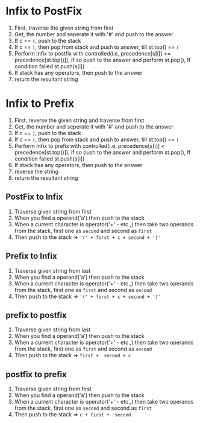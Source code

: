 # Infix to PostFix

1. First, traverse the given string from first
2. Get, the number and seperate it with '#' and push to the answer
3. If c == `(`, push to the stack
4. If c == `)`, then pop from stack and push to answer, till st.top() == `(`
5. Perform Infix to postfix with controlled(i.e, precedence[s[i]] <= precedence[st.top()]), if so push to the answer and perform st.pop(), If condition failed st.push(s[i])
6. If stack has any operators, then push to the answer
7. return the resultant string

# Infix to Prefix

1. First, reverse the given string and traverse from first
2. Get, the number and seperate it with '#' and push to the answer
3. If c == `)`, push to the stack
4. If c == `(`, then pop from stack and push to answer, till st.top() == `)`
5. Perform Infix to prefix with controlled(i.e, precedence[s[i]] < precedence[st.top()]), if so push to the answer and perform st.pop(), If condition failed st.push(s[i])
6. If stack has any operators, then push to the answer
7. reverse the string
8. return the resultant string

## PostFix to Infix

1. Traverse given string from first
2. When you find a operand('a') then push to the stack
3. When a current character is operator('+' - etc.,) then take two operands from the stack, first one as `second` and second as `first`
4. Then push to the stack => `'(' + first + c + second + ')'`

## Prefix to Infix

1. Traverse given string from last
2. When you find a operand('a') then push to the stack
3. When a current character is operator('+' - etc.,) then take two operands from the stack, first one as `first` and second as `second`
4. Then push to the stack => `'(' + first + c + second + ')'`

## prefix to postfix

1. Traverse given string from last
2. When you find a operand('a') then push to the stack
3. When a current character is operator('+' - etc.,) then take two operands from the stack, first one as `first` and second as `second`
4. Then push to the stack => `first +  second + c`

## postfix to prefix

1. Traverse given string from first
2. When you find a operand('a') then push to the stack
3. When a current character is operator('+' - etc.,) then take two operands from the stack, first one as `second` and second as `first`
4. Then push to the stack => `c + first +  second`
